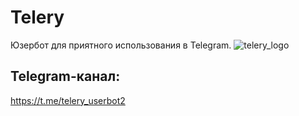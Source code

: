 # Telery
Юзербот для приятного использования в Telegram.
![telery_logo](https://github.com/Blaing-7542/BD_Telery/assets/149149385/1dab252e-9fd4-4a0c-a80e-5e16c1220eaa)

## Telegram-канал:
https://t.me/telery_userbot2

